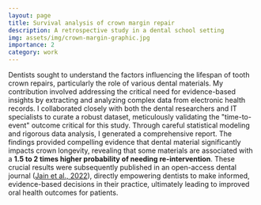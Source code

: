 ```yaml
---
layout: page
title: Survival analysis of crown margin repair 
description: A retrospective study in a dental school setting
img: assets/img/crown-margin-graphic.jpg
importance: 2
category: work
---
```


Dentists sought to understand the factors influencing the lifespan of tooth crown repairs, particularly the role of various dental materials. My contribution involved addressing the critical need for evidence-based insights by extracting and analyzing complex data from electronic health records. I collaborated closely with both the dental researchers and IT specialists to curate a robust dataset, meticulously validating the "time-to-event" outcome critical for this study. Through careful statistical modeling and rigorous data analysis, I generated a comprehensive report. The findings provided compelling evidence that dental material significantly impacts crown longevity, revealing that some materials are associated with a **1.5 to 2 times higher probability of needing re-intervention**. These crucial results were subsequently published in an open-access dental journal ([Jain et al., 2022](https://doi.org/10.1016/j.adaj.2021.08.012)), directly empowering dentists to make informed, evidence-based decisions in their practice, ultimately leading to improved oral health outcomes for patients.
